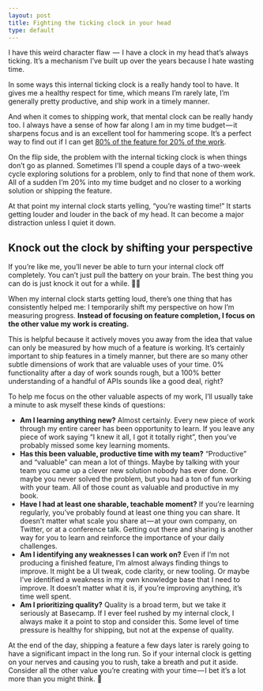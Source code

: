 ```yaml
---
layout: post
title: Fighting the ticking clock in your head
type: default
---
```


I have this weird character flaw  —  I have a clock in my head that’s always ticking. It’s a mechanism I’ve built up over the years because I hate wasting time.

In some ways this internal ticking clock is a really handy tool to have. It gives me a healthy respect for time, which means I’m rarely late, I’m generally pretty productive, and ship work in a timely manner.

And when it comes to shipping work, that mental clock can be really handy too. I always have a sense of how far along I am in my time budget — it sharpens focus and is an excellent tool for hammering scope. It’s a perfect way to find out if I can get [80% of the feature for 20% of the work](https://signalvnoise.com/posts/3746-drive-development-with-budgets-not-estimates).

On the flip side, the problem with the internal ticking clock is when things don’t go as planned. Sometimes I’ll spend a couple days of a two-week cycle exploring solutions for a problem, only to find that none of them work. All of a sudden I’m 20% into my time budget and no closer to a working solution or shipping the feature.

At that point my internal clock starts yelling, “you’re wasting time!” It starts getting louder and louder in the back of my head. It can become a major distraction unless I quiet it down.

## Knock out the clock by shifting your perspective

If you’re like me, you’ll never be able to turn your internal clock off completely. You can’t just pull the battery on your brain. The best thing you can do is just knock it out for a while. 👊⏰

When my internal clock starts getting loud, there’s one thing that has consistently helped me: I temporarily shift my perspective on how I’m measuring progress. **Instead of focusing on feature completion, I focus on the other value my work is creating.**

This is helpful because it actively moves you away from the idea that value can only be measured by how much of a feature is working. It’s certainly important to ship features in a timely manner, but there are so many other subtle dimensions of work that are valuable uses of your time. 0% functionality after a day of work sounds rough, but a 100% better understanding of a handful of APIs sounds like a good deal, right?

To help me focus on the other valuable aspects of my work, I’ll usually take a minute to ask myself these kinds of questions:

* **Am I learning anything new?** Almost certainly. Every new piece of work through my entire career has been opportunity to learn. If you leave any piece of work saying “I knew it all, I got it totally right”, then you’ve probably missed some key learning moments.
* **Has this been valuable, productive time with my team?** “Productive” and “valuable” can mean a lot of things. Maybe by talking with your team you came up a clever new solution nobody has ever done. Or maybe you never solved the problem, but you had a ton of fun working with your team. All of those count as valuable and productive in my book.
* **Have I had at least one sharable, teachable moment?** If you’re learning regularly, you’ve probably found at least one thing you can share. It doesn’t matter what scale you share at — at your own company, on Twitter, or at a conference talk. Getting out there and sharing is another way for you to learn and reinforce the importance of your daily challenges.
* **Am I identifying any weaknesses I can work on?** Even if I’m not producing a finished feature, I’m almost always finding things to improve. It might be a UI tweak, code clarity, or new tooling. Or maybe I’ve identified a weakness in my own knowledge base that I need to improve. It doesn’t matter what it is, if you’re improving anything, it’s time well spent.
* **Am I prioritizing quality?** Quality is a broad term, but we take it seriously at Basecamp. If I ever feel rushed by my internal clock, I always make it a point to stop and consider this. Some level of time pressure is healthy for shipping, but not at the expense of quality.

At the end of the day, shipping a feature a few days later is rarely going to have a significant impact in the long run. So if your internal clock is getting on your nerves and causing you to rush, take a breath and put it aside. Consider all the other value you’re creating with your time — I bet it’s a lot more than you might think. 🤘
